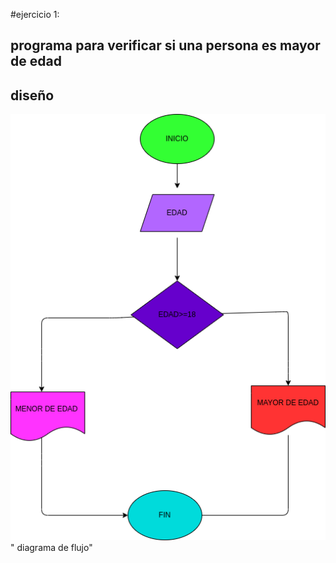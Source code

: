 #ejercicio 1:

## programa para verificar si una persona es mayor de edad 

## diseño

![diagrama de flujo](diagrama.png)" diagrama de flujo"